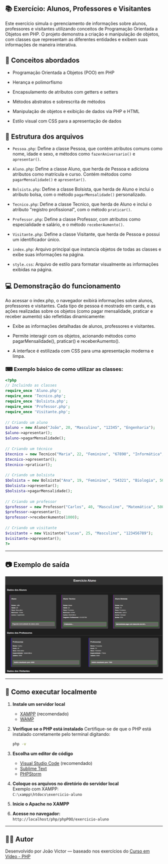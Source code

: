 ## 📚 Exercício: Alunos, Professores e Visitantes
Este exercício simula o gerenciamento de informações sobre alunos, professores e visitantes utilizando conceitos de Programação Orientada a Objetos em PHP. O projeto demonstra a criação e manipulação de objetos, com classes que representam as diferentes entidades e exibem suas informações de maneira interativa.

## 🧠 Conceitos abordados
- Programação Orientada a Objetos (POO) em PHP

- Herança e polimorfismo

- Encapsulamento de atributos com getters e setters

- Métodos abstratos e sobrescrita de métodos

- Manipulação de objetos e exibição de dados via PHP e HTML

- Estilo visual com CSS para a apresentação de dados

## 📄 Estrutura dos arquivos
- `Pessoa.php`: Define a classe Pessoa, que contém atributos comuns como nome, idade e sexo, e métodos como `fazerAniversario()` e `apresentar()`.

- `Aluno.php`: Define a classe Aluno, que herda de Pessoa e adiciona atributos como matrícula e curso. Contém métodos como `pagarMensalidade()` e `apresentar()`.

- `Bolsista.php`: Define a classe Bolsista, que herda de Aluno e inclui o atributo bolsa, com o método `pagarMensalidade()` personalizado.

- `Tecnico.php`: Define a classe Tecnico, que herda de Aluno e inclui o atributo "registro profissional", com o método `praticar()`.

- `Professor.php`: Define a classe Professor, com atributos como especialidade e salário, e o método `receberAumento()`.

- `Visitante.php`: Define a classe Visitante, que herda de Pessoa e possui um identificador único.

- `index.php`: Arquivo principal que instancia objetos de todas as classes e exibe suas informações na página.

- `style.css`: Arquivo de estilo para formatar visualmente as informações exibidas na página.

## 💻 Demonstração do funcionamento
Ao acessar o index.php, o navegador exibirá informações sobre alunos, professores e visitantes. Cada tipo de pessoa é mostrado em cards, e as ações realizadas sobre os objetos (como pagar mensalidade, praticar e receber aumento) são refletidas dinamicamente:

- Exibe as informações detalhadas de alunos, professores e visitantes.

- Permite interagir com os objetos, acionando métodos como pagarMensalidade(), praticar() e receberAumento().

- A interface é estilizada com CSS para uma apresentação moderna e limpa.

### ⌨  Exemplo básico de como utilizar as classes:

```php
<?php
// Incluindo as classes
require_once 'Aluno.php';
require_once 'Tecnico.php';
require_once 'Bolsista.php';
require_once 'Professor.php';
require_once 'Visitante.php';

// Criando um aluno
$aluno = new Aluno("João", 20, "Masculino", "12345", "Engenharia");
$aluno->apresentar();
$aluno->pagarMensalidade();

// Criando um técnico
$tecnico = new Tecnico("Maria", 22, "Feminino", "67890", "Informática", "123456789");
$tecnico->apresentar();
$tecnico->praticar();

// Criando um bolsista
$bolsista = new Bolsista("Ana", 19, "Feminino", "54321", "Biologia", 50);
$bolsista->apresentar();
$bolsista->pagarMensalidade();

// Criando um professor
$professor = new Professor("Carlos", 40, "Masculino", "Matemática", 5000);
$professor->apresentar();
$professor->receberAumento(1000);

// Criando um visitante
$visitante = new Visitante("Lucas", 25, "Masculino", "123456789");
$visitante->apresentar();
?>
```

---

## 📷 Exemplo de saída

![RESULTADO](imagem/image.png)

---

## 📌 Como executar localmente

1. **Instale um servidor local**  
   - [XAMPP](https://www.apachefriends.org/pt_br/index.html) (recomendado)  
   - [WAMP](https://www.wampserver.com/en/)

2. **Verifique se o PHP está instalado**
   Certifique-se de que o PHP está instalado corretamente pelo terminal digitando:
   ```bash
   php -v
   ```

3. **Escolha um editor de código**  
   - [Visual Studio Code](https://code.visualstudio.com/) (recomendado)  
   - [Sublime Text](https://www.sublimetext.com/)  
   - [PHPStorm](https://www.jetbrains.com/phpstorm/)

4. **Coloque os arquivos no diretório do servidor local**  
   Exemplo com XAMPP:  
   `C:\xampp\htdocs\exercicio-aluno`

5. **Inicie o Apache no XAMPP**

6. **Acesse no navegador:**  
   `http://localhost/php/phpPOO/exercicio-aluno`

---

## 👨‍💻 Autor

Desenvolvido por João Victor — baseado nos exercícios do [Curso em Vídeo - PHP](https://www.cursoemvideo.com/curso/php-poo/)
